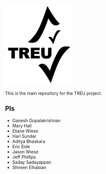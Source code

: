 ![TREU](./images/treu-logo.png)

This is the main repository for the TREU project.

## PIs

- Ganesh Gopalakrishnan
- Mary Hall
- Eliane Wiese
- Hari Sundar
- Aditya Bhaskara
- Eric Eide
- Jason Wiese
- Jeff Phillips
- Saday Sadayappan
- Shireen Elhabian



